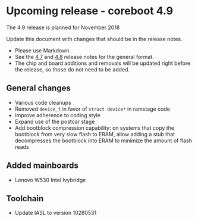 Upcoming release - coreboot 4.9
==========================

The 4.9 release is planned for November 2018

Update this document with changes that should be in the release
notes.
* Please use Markdown.
* See the [4.7](coreboot-4.7-relnotes.md) and [4.8](coreboot-4.8.1-relnotes.md)
 release notes for the general format.
* The chip and board additions and removals will be updated right
before the release, so those do not need to be added.



General changes
---------------

* Various code cleanups
 * Removed `device_t` in favor of `struct device*` in ramstage code
 * Improve adherence to coding style
* Expand use of the postcar stage
* Add bootblock compression capability: on systems that copy the bootblock
  from very slow flash to ERAM, allow adding a stub that decompresses the
  bootblock into ERAM to minimize the amount of flash reads

Added mainboards
----------------
* Lenovo W530                                          Intel Ivybridge

Toolchain
---------

* Update IASL to version 10280531
